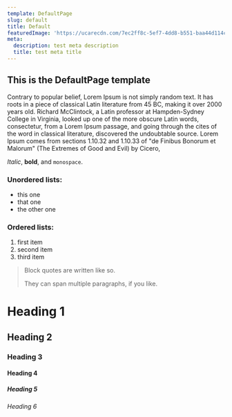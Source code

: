 ```yaml
---
template: DefaultPage
slug: default
title: Default
featuredImage: 'https://ucarecdn.com/7ec2ff8c-5ef7-4dd8-b551-baa44d114cc3/'
meta:
  description: test meta description
  title: test meta title
---
```

## This is the DefaultPage template

Contrary to popular belief, Lorem Ipsum is not simply random text. It has roots in a piece of classical Latin literature from 45 BC, making it over 2000 years old. Richard McClintock, a Latin professor at Hampden-Sydney College in Virginia, looked up one of the more obscure Latin words, consectetur, from a Lorem Ipsum passage, and going through the cites of the word in classical literature, discovered the undoubtable source. Lorem Ipsum comes from sections 1.10.32 and 1.10.33 of "de Finibus Bonorum et Malorum" (The Extremes of Good and Evil) by Cicero,

 _Italic_, **bold**, and `monospace`.

### Unordered lists:

* this one
* that one
* the other one

### Ordered lists:

1. first item
2. second item
3. third item

> Block quotes are written like so.
>
> They can span multiple paragraphs,
> if you like.

# Heading 1

## Heading 2

### Heading 3

#### Heading 4

##### Heading 5

###### Heading 6
